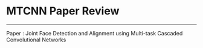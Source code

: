 
# MTCNN Paper Review

---

Paper : Joint Face Detection and Alignment using Multi-task Cascaded Convolutional Networks
